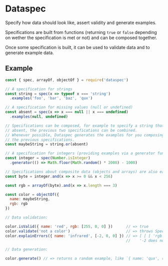 # Dataspec

Specify how data should look like, assert validity and generate examples.

Specifications are built from functions (returning `true` or `false` depending
on wether the specification is met or not) and can be composed together.

Once some specification is built, it can be used to validate data and to
generate example data.


## Example

```javascript
const { spec, arrayOf, objectOf } = require('dataspec')

// A specification for strings
const string = spec(x => typeof x === 'string')
  .examples('foo', 'bar', 'baz', 'qux')

// A specification for missing values (null or undefined)
const absent = spec(x => x === null || x === undefined)
  .examples(null, undefined)

// Specifications can be composed, for example to specify a string that can be
// absent, the previous two specifications can be combined.
// Whenever possible, Dataspec generates the examples for you composing from
// the previous specifications.
const maybeString = string.or(absent)

// A specification for integers (providing examples via a generator function).
const integer = spec(Number.isInteger)
  .generator(() => Math.floor(Math.random() * 2000) - 1000)

// Specifications about composite data (objects and arrays) are also easy:
const byte = integer.and(x => x >= 0 && x < 256)

const rgb = arrayOf(byte).and(x => x.length === 3)

const color = objectOf({
  name: maybeString,
  rgb: rgb
})

// Data validation:

color.isValid({ name: 'red', rgb: [255, 0, 0] })      // => true
color.validate('not a color')                         // => throws SpecError
color.explainErrors({ name: 'infrared', [-2, 0, 0] }) // => [ [ [ 'rgb', '0' ],
                                                      //    '-2 does not satisfy predicate x => x >= 0 && x < 256' ] ]

// Data generation:

color.generate() // => returns a random example, like `{ name: 'qux', rgb: [ 101, 3, 0 ] }`
```
